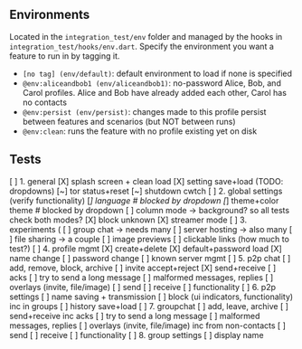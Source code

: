 ## Environments

Located in the `integration_test/env` folder and managed by the hooks in `integration_test/hooks/env.dart`. Specify the environment you want a feature to run in by tagging it.

* `[no tag] (env/default)`: default environment to load if none is specified
* `@env:aliceandbob1 (env/aliceandbob1)`: no-password Alice, Bob, and Carol profiles. Alice and Bob have already added each other, Carol has no contacts
* `@env:persist (env/persist)`: changes made to this profile persist between features and scenarios (but NOT between runs)
* `@env:clean`: runs the feature with no profile existing yet on disk

## Tests

[ ] 1. general
  [X] splash screen + clean load
  [X] setting save+load (TODO: dropdowns)
  [~] tor status+reset
  [~] shutdown cwtch
[ ] 2. global settings (verify functionality)
  [_] language # blocked by dropdown
  [_] theme+color theme # blocked by dropdown
  [ ] column mode -> background? so all tests check both modes?
  [X] block unknown
  [X] streamer mode
[ ] 3. experiments (
  [ ] group chat -> needs many
  [ ] server hosting -> also many
  [ ] file sharing -> a couple
    [ ] image previews
  [ ] clickable links (how much to test?)
[ ] 4. profile mgmt
  [X] create+delete
  [X] default+password load
  [X] name change
  [ ] password change
  [ ] known server mgmt
[ ] 5. p2p chat
  [ ] add, remove, block, archive
  [ ] invite accept+reject
  [X] send+receive
    [ ] acks
  [ ] try to send a long message
  [ ] malformed messages, replies
  [ ] overlays (invite, file/image)
    [ ] send
    [ ] receive
    [ ] functionality
[ ] 6. p2p settings
  [ ] name saving + transmission
  [ ] block (ui indicators, functionality) inc in groups
  [ ] history save+load
[ ] 7. groupchat
  [ ] add, leave, archive
  [ ] send+receive inc acks
  [ ] try to send a long message
  [ ] malformed messages, replies
  [ ] overlays (invite, file/image) inc from non-contacts
    [ ] send
    [ ] receive
    [ ] functionality
[ ] 8. group settings
  [ ] display name
